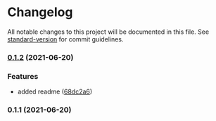 # Changelog

All notable changes to this project will be documented in this file. See [standard-version](https://github.com/conventional-changelog/standard-version) for commit guidelines.

### [0.1.2](https://github.com/borispinus/babel-plugin-component-name/compare/v0.1.1...v0.1.2) (2021-06-20)


### Features

* added readme ([68dc2a6](https://github.com/borispinus/babel-plugin-component-name/commit/68dc2a65b3d76ef1bb409f41c36308b6ba514a41))

### 0.1.1 (2021-06-20)
